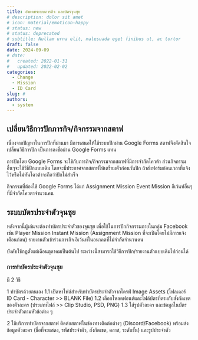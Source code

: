 ```yaml
---
title: อัพเดทระบบภารกิจ และบัตรจุนซุย
# description: dolor sit amet
# icon: material/emoticon-happy
# status: new
# status: deprecated
# subtitle: Nullam urna elit, malesuada eget finibus ut, ac tortor
draft: false 
date: 2024-09-09 
# date:
#   created: 2022-01-31
#   updated: 2022-02-02
categories:
  - Change
  - Mission
  - ID Card
slug: #
authors:
  - system
---
```

<!-- more -->
## เปลี่ยนวิธีการปักภารกิจ/กิจกรรมจากสตาฟ
เนื่องจากปัญหาในการปักที่ผ่านมา มีการเสนอให้ใช้ระบบปักผ่าน Google Forms สตาฟจึงตัดสินใจเปลี่ยนวิธีการปัก เป็นการลงชื่อผ่าน Google Forms แทน

การปักโดย Google Forms จะใช้กับภารกิจ/กิจกรรมจากสตาฟที่มีการจำกัดโควต้า ส่วนกิจกรรมอื่นๆจะใช้วิธีปักแบบเดิม โดยจะมีประกาศจากสตาฟให้เตรียมตัวก่อนวันปัก ถ้าส่งฟอร์มก่อนเวลาที่แจ้งไว้หรือไม่ทันโควต้าจะถือว่าปักไม่สำเร็จ

กิจกรรมที่ต้องใช้ Google Forms ได้แก่
Assignment Mission
Event Mission
อีเว้นท์อื่นๆที่มีจำกัดโควตาจำนวนคน

## ระบบบัตรประจำตัวจุนซุย
หลังจากนี้ผู้เล่นจะต้องทำบัตรประจำตัวของจุนซุย เพื่อใช้ในการปักกิจกรรมภายในกลุ่ม Facebook  เช่น
Player Mission
Instant Mission (Assignment Mission ที่จะเปิดโดยไม่มีการแจ้งเตือนก่อน)
รายงานตัวเข้าร่วมภารกิจ
อีเว้นท์ในอนาคตที่ไม่จำกัดจำนวนคน

บังคับใช้กฎตั้งแต่เดือนตุลาคมเป็นต้นไป ระหว่างนี้สามารถใช้วิธีการปัก/รายงานตัวแบบเดิมไปก่อนได้

### การทำบัตรประจำตัวจุนซุย
มี 2 วิธี

1  ทำบัตรด้วยตนเอง
1.1 เปิดหาไฟล์สำหรับทำบัตรประจำตัวจากไดรฟ์ Image Assets (โฟลเดอร์ ID Card - Character >> BLANK File)
1.2 เลือกโหลดฟอนต์และไฟล์บัตรที่ตรงกับสังกัดเขตของตัวละคร (ประเภทไฟล์ >> Clip Studio, PSD, PNG)
1.3 ใส่รูปตัวละคร และข้อมูลในบัตรประจำตัวตามหัวข้อต่าง ๆ

2  ใช้บริการทำบัตรจากสตาฟ
ติดต่อสตาฟในช่องทางติดต่อต่างๆ (Discord/Facebook) พร้อมส่งข้อมูลตัวละคร (ชื่อที่จะแสดง, รหัสประจำตัว, สังกัดเขต, คลาส, ระดับขั้น) และรูปประจำตัว


